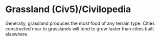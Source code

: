 # Grassland (Civ5)/Civilopedia

Generally, grassland produces the most food of any terrain type. Cities constructed near to grasslands will tend to grow faster than cities built elsewhere.